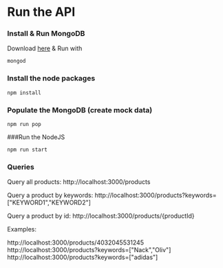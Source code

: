 # Run the API

### Install & Run MongoDB
Download [here](https://docs.mongodb.com/manual/installation/) & Run with

`mongod`


### Install the node packages

`npm install`


### Populate the MongoDB (create mock data)

`npm run pop`


###Run the NodeJS

`npm run start`



### Queries

Query all products: http://localhost:3000/products

Query a product by keywords: http://localhost:3000/products?keywords=["KEYWORD1","KEYWORD2"]

Query a product by id: http://localhost:3000/products/{productId}

Examples: 

http://localhost:3000/products/4032045531245
http://localhost:3000/products?keywords=["Nack","Oliv"]
http://localhost:3000/products?keywords=["adidas"]
